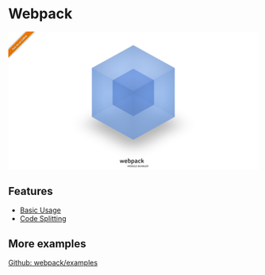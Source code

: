 # Webpack
![Webpack](/assets/images/webpack.png)

## Features
- [Basic Usage](/basic_usage)
- [Code Splitting](/code_splitting)

## More examples
[Github: webpack/examples](https://github.com/webpack/webpack/tree/master/examples)

